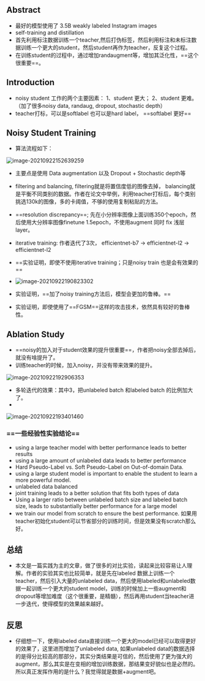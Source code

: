 

## Abstract

- 最好的模型使用了 3.5B weakly labeled Instagram images
- self-training and distillation 
- 首先利用标注数据训练一个teacher,然后打伪标签，然后利用标注和未标注数据训练一个更大的student，然后student再作为teacher，反复这个过程。
- 在训练student的过程中，通过增加randaugment等，增加其泛化性，==这个很重要==。

## Introduction

- noisy student 工作的两个主要因素： 1、student 更大； 2、student 更难。（加了很多noisy data, randaug, dropout, stochastic depth）
- teacher打标，可以是softlabel 也可以是hard label， ==softlabel 更好==

## Noisy Student Training

- 算法流程如下：

![image-20210922152639259](C:\Users\wanglichun\Desktop\Typera\TyporaPapers\images\image-20210922152639259.png)





- 主要点是使用 Data augmentation 以及 Dropout + Stochastic depth等
- filtering and balancing, filtering就是将置信度低的图像去掉， balancing就是平衡不同类别的数据。作者在论文中举例，利用teacher打标后，每个类别挑选130k的图像，多的卡阈值，不够的使用复制粘贴的方法。
- ==resolution discrepancy==; 先在小分辨率图像上面训练350个epoch，然后使用大分辨率图像finetune 1.5epoch，不使用augment  同时 fix 浅层layer。
- iterative training: 作者迭代了3次， efficientnet-b7 -> efficientnet-l2 -> efficientnet-l2 
- ==实验证明，即使不使用iterative training；只是noisy train 也是会有效果的==
- ![image-20210922190823302](C:\Users\wanglichun\Desktop\Typera\TyporaPapers\images\image-20210922190823302.png)

- 实验证明，==加了noisy training方法后，模型会更加的鲁棒。==
- 实验证明，即使使用了==FGSM==这样的攻击技术，依然具有较好的鲁棒性。

## Ablation Study

- ==noisy的加入对于student效果的提升很重要==，作者把noisy全部去掉后，就没有啥提升了。
- 训练teacher的时候，加入noisy，并没有带来效果的提升。

![image-20210922192906353](C:\Users\wanglichun\Desktop\Typera\TyporaPapers\images\image-20210922192906353.png)

* 多轮迭代的效果：其中3，把unlabeled batch 和labeled batch 的比例加大了。
* 

![image-20210922193401460](C:\Users\wanglichun\Desktop\Typera\TyporaPapers\images\image-20210922193401460.png)

### ==一些经验性实验结论==

* using a large teacher model with better performance leads to better results
* using a large amount of unlabeled data leads to better performance
* Hard Pseudo-Label vs. Soft Pseudo-Label on Out-of-domain Data.
* using a large student model is important to enable the student to learn a more powerful model.
* unlabeled data balanced
* joint training leads to a better solution that fits both types of data
* Using a larger ratio between unlabeled batch size and labeled batch size, leads to substantially better performance for a large model
* we train our model from scratch to ensure the best performance. 如果用teacher初始化student可以节省部分的训练时间，但是效果没有scratch那么好。

## 总结

- 本文是一篇实践为主的文章，做了很多的对比实验，读起来比较容易让人理解。作者的实验其实也比较简单，就是先在labeled 数据上训练一个teacher，然后引入大量的unlabeled data，然后使用labeled和unlabeled数据一起训练一个更大的student model，训练的时候加上一些augment和dropout等增加难度（这个很重要，是精髓），然后再用student当teacher进一步迭代，使得模型的效果越来越好。

## 反思

- 仔细想一下，使用labeled data直接训练一个更大的model已经可以取得更好的效果了，这里进而增加了unlabeled data, 如果unlabeled data的数据选择的是得分比较高的那部分，其实分类结果是可信的，然后使用了更为强大的augment，那么其实是在变相的增加训练数据，那结果变好貌似也是必然的。所以真正发挥作用的是什么？我觉得就是数据+augment吧。

